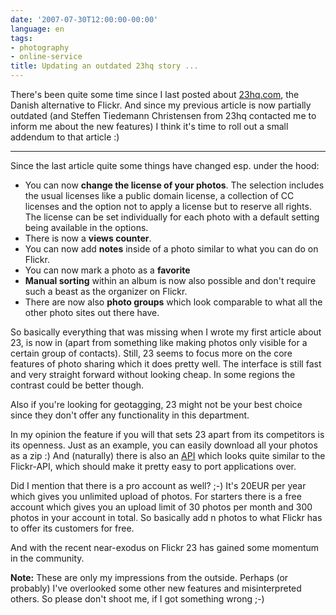 ```yaml
---
date: '2007-07-30T12:00:00-00:00'
language: en
tags:
- photography
- online-service
title: Updating an outdated 23hq story ...
---
```



<img src="/media/2007/23hq.png" alt="" class="left"/>There's been quite some time since I last posted about [23hq.com](http://www.23hq.com), the Danish alternative to Flickr. And since my previous article is now partially outdated (and Steffen Tiedemann Christensen from 23hq contacted me to inform me about the new features) I think it's time to roll out a small addendum to that article :)

-------------------------------

Since the last article quite some things have changed esp. under the hood:

* You can now **change the license of your photos**. The selection includes the usual licenses like a public domain license, a collection of CC licenses and the option not to apply a license but to reserve all rights. The license can be set individually for each photo with a default setting being available in the options.
* There is now a **views counter**.
* You can now add **notes** inside of a photo similar to what you can do on Flickr.
* You can now mark a photo as a **favorite**
* **Manual sorting** within an album is now also possible and don't require such a beast as the organizer on Flickr.
* There are now also **photo groups** which look comparable to what all the other photo sites out there have.

So basically everything that was missing when I wrote my first article about 23, is now in (apart from something like making photos only visible for a certain group of contacts). Still, 23 seems to focus more on the core features of photo sharing which it does pretty well. The interface is still fast and very straight forward without looking cheap. In some regions the contrast could be better though.

Also if you're looking for geotagging, 23 might not be your best choice since they don't offer any functionality in this department.

In my opinion the feature if you will that sets 23 apart from its competitors is its openness. Just as an example, you can easily download all your photos as a zip :) And (naturally) there is also an [API](http://www.23hq.com/doc/api/) which looks quite similar to the Flickr-API, which should make it pretty easy to port applications over.

Did I mention that there is a pro account as well? ;-) It's 20EUR per year which gives you unlimited upload of photos. For starters there is a free account which gives you an upload limit of 30 photos per month and 300 photos in your account in total. So basically add n photos to what Flickr has to offer its customers for free.

And with the recent near-exodus on Flickr 23 has gained some momentum in the community.

**Note:** These are only my impressions from the outside. Perhaps (or probably) I've overlooked some other new features and misinterpreted others. So please don't shoot me, if I got something wrong ;-)
